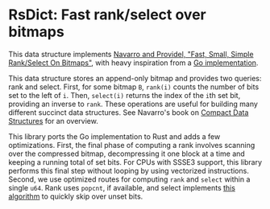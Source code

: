 # RsDict: Fast rank/select over bitmaps
This data structure implements [Navarro and Providel, "Fast, Small, Simple
Rank/Select On Bitmaps"](https://users.dcc.uchile.cl/~gnavarro/ps/sea12.1.pdf),
with heavy inspiration from a [Go implementation](https://github.com/hillbig/rsdic).

This data structure stores an append-only bitmap and provides two queries: rank and select.  First,
for some bitmap `B`, `rank(i)` counts the number of bits set to the left of `i`.  Then, `select(i)`
returns the index of the `i`th set bit, providing an inverse to `rank`.  These operations are useful
for building many different succinct data structures.  See Navarro's book on [Compact Data Structures](https://www.cambridge.org/core/books/compact-data-structures/68A5983E6F1176181291E235D0B7EB44) for an overview.

This library ports the Go implementation to Rust and adds a few optimizations.  First, the final phase
of computing a rank involves scanning over the compressed bitmap, decompressing it one block at a time
and keeping a running total of set bits.  For CPUs with SSSE3 support, this library performs this final
step without looping by using vectorized instructions.  Second, we use optimized routes for computing
`rank` and `select` within a single `u64`.  Rank uses `popcnt`, if available, and select implements
[this algorithm](https://lemire.me/blog/2018/02/21/iterating-over-set-bits-quickly/) to quickly skip over
unset bits.

